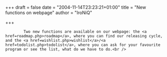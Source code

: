 
+++
draft = false
date = "2004-11-14T23:23:21+01:00"
title = "New functions on webpage"
author = "IroNiQ"

+++

            Two new functions are available on our webpage: the <a href=roadmap.php>roadmap</a>, where you can find our releasing cycle, and the <a href=wishlist.php>wishlist</a>/<a href=todolist.php>todolist</a>, where you can ask for your favourite program or see the list, what do we have to do.<br />
            
        